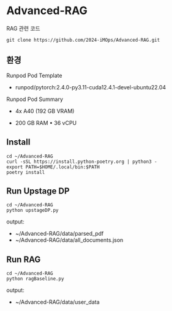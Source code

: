 # Advanced-RAG
RAG 관련 코드
```
git clone https://github.com/2024-iMOps/Advanced-RAG.git
```

## 환경
Runpod Pod Template

- runpod/pytorch:2.4.0-py3.11-cuda12.4.1-devel-ubuntu22.04

Runpod Pod Summary

- 4x A40 (192 GB VRAM)

- 200 GB RAM • 36 vCPU

## Install
```
cd ~/Advanced-RAG
curl -sSL https://install.python-poetry.org | python3 -
export PATH=$HOME/.local/bin:$PATH
poetry install
```

## Run Upstage DP
```
cd ~/Advanced-RAG
python upstageDP.py
```
output:
- ~/Advanced-RAG/data/parsed_pdf
- ~/Advanced-RAG/data/all_documents.json

## Run RAG
```
cd ~/Advanced-RAG
python ragBaseline.py
```
output:
- ~/Advanced-RAG/data/user_data
